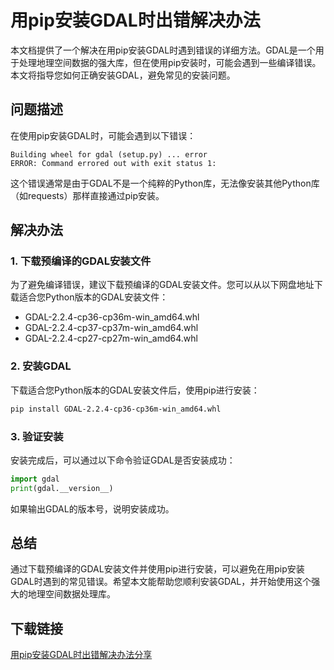 # 用pip安装GDAL时出错解决办法

本文档提供了一个解决在用pip安装GDAL时遇到错误的详细方法。GDAL是一个用于处理地理空间数据的强大库，但在使用pip安装时，可能会遇到一些编译错误。本文将指导您如何正确安装GDAL，避免常见的安装问题。

## 问题描述

在使用pip安装GDAL时，可能会遇到以下错误：

```
Building wheel for gdal (setup.py) ... error
ERROR: Command errored out with exit status 1:
```

这个错误通常是由于GDAL不是一个纯粹的Python库，无法像安装其他Python库（如requests）那样直接通过pip安装。

## 解决办法

### 1. 下载预编译的GDAL安装文件

为了避免编译错误，建议下载预编译的GDAL安装文件。您可以从以下网盘地址下载适合您Python版本的GDAL安装文件：

- GDAL-2.2.4-cp36-cp36m-win_amd64.whl
- GDAL-2.2.4-cp37-cp37m-win_amd64.whl
- GDAL-2.2.4-cp27-cp27m-win_amd64.whl

### 2. 安装GDAL

下载适合您Python版本的GDAL安装文件后，使用pip进行安装：

```bash
pip install GDAL-2.2.4-cp36-cp36m-win_amd64.whl
```

### 3. 验证安装

安装完成后，可以通过以下命令验证GDAL是否安装成功：

```python
import gdal
print(gdal.__version__)
```

如果输出GDAL的版本号，说明安装成功。

## 总结

通过下载预编译的GDAL安装文件并使用pip进行安装，可以避免在用pip安装GDAL时遇到的常见错误。希望本文能帮助您顺利安装GDAL，并开始使用这个强大的地理空间数据处理库。

## 下载链接

[用pip安装GDAL时出错解决办法分享](https://pan.quark.cn/s/6fea82303a2d)